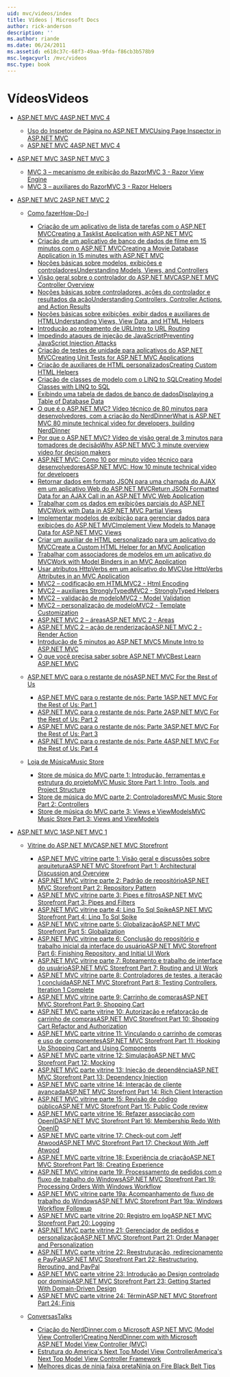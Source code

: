 ```yaml
---
uid: mvc/videos/index
title: Vídeos | Microsoft Docs
author: rick-anderson
description: ''
ms.author: riande
ms.date: 06/24/2011
ms.assetid: e618c37c-68f3-49aa-9fda-f86cb3b578b9
msc.legacyurl: /mvc/videos
msc.type: book
---
```

<a name="videos"></a><span data-ttu-id="0f277-102">Vídeos</span><span class="sxs-lookup"><span data-stu-id="0f277-102">Videos</span></span>
====================
- [<span data-ttu-id="0f277-103">ASP.NET MVC 4</span><span class="sxs-lookup"><span data-stu-id="0f277-103">ASP.NET MVC 4</span></span>](mvc-4/index.md)

    - [<span data-ttu-id="0f277-104">Uso do Inspetor de Página no ASP.NET MVC</span><span class="sxs-lookup"><span data-stu-id="0f277-104">Using Page Inspector in ASP.NET MVC</span></span>](mvc-4/using-page-inspector-in-aspnet-mvc.md)
    - [<span data-ttu-id="0f277-105">ASP.NET MVC 4</span><span class="sxs-lookup"><span data-stu-id="0f277-105">ASP.NET MVC 4</span></span>](mvc-4/aspnet-mvc-4.md)
- [<span data-ttu-id="0f277-106">ASP.NET MVC 3</span><span class="sxs-lookup"><span data-stu-id="0f277-106">ASP.NET MVC 3</span></span>](mvc-3/index.md)

    - [<span data-ttu-id="0f277-107">MVC 3 – mecanismo de exibição do Razor</span><span class="sxs-lookup"><span data-stu-id="0f277-107">MVC 3 - Razor View Engine</span></span>](mvc-3/mvc-3-razor-view-engine.md)
    - [<span data-ttu-id="0f277-108">MVC 3 – auxiliares do Razor</span><span class="sxs-lookup"><span data-stu-id="0f277-108">MVC 3 - Razor Helpers</span></span>](mvc-3/mvc-3-razor-helpers.md)
- [<span data-ttu-id="0f277-109">ASP.NET MVC 2</span><span class="sxs-lookup"><span data-stu-id="0f277-109">ASP.NET MVC 2</span></span>](mvc-2/index.md)

    - [<span data-ttu-id="0f277-110">Como fazer</span><span class="sxs-lookup"><span data-stu-id="0f277-110">How-Do-I</span></span>](mvc-2/how-do-i/index.md)

        - [<span data-ttu-id="0f277-111">Criação de um aplicativo de lista de tarefas com o ASP.NET MVC</span><span class="sxs-lookup"><span data-stu-id="0f277-111">Creating a Tasklist Application with ASP.NET MVC</span></span>](mvc-2/how-do-i/creating-a-tasklist-application-with-aspnet-mvc.md)
        - [<span data-ttu-id="0f277-112">Criação de um aplicativo de banco de dados de filme em 15 minutos com o ASP.NET MVC</span><span class="sxs-lookup"><span data-stu-id="0f277-112">Creating a Movie Database Application in 15 minutes with ASP.NET MVC</span></span>](mvc-2/how-do-i/creating-a-movie-database-application-in-15-minutes-with-aspnet-mvc.md)
        - [<span data-ttu-id="0f277-113">Noções básicas sobre modelos, exibições e controladores</span><span class="sxs-lookup"><span data-stu-id="0f277-113">Understanding Models, Views, and Controllers</span></span>](mvc-2/how-do-i/understanding-models-views-and-controllers.md)
        - [<span data-ttu-id="0f277-114">Visão geral sobre o controlador do ASP.NET MVC</span><span class="sxs-lookup"><span data-stu-id="0f277-114">ASP.NET MVC Controller Overview</span></span>](mvc-2/how-do-i/aspnet-mvc-controller-overview.md)
        - [<span data-ttu-id="0f277-115">Noções básicas sobre controladores, ações do controlador e resultados da ação</span><span class="sxs-lookup"><span data-stu-id="0f277-115">Understanding Controllers, Controller Actions, and Action Results</span></span>](mvc-2/how-do-i/understanding-controllers-controller-actions-and-action-results.md)
        - [<span data-ttu-id="0f277-116">Noções básicas sobre exibições, exibir dados e auxiliares de HTML</span><span class="sxs-lookup"><span data-stu-id="0f277-116">Understanding Views, View Data, and HTML Helpers</span></span>](mvc-2/how-do-i/understanding-views-view-data-and-html-helpers.md)
        - [<span data-ttu-id="0f277-117">Introdução ao roteamento de URL</span><span class="sxs-lookup"><span data-stu-id="0f277-117">Intro to URL Routing</span></span>](mvc-2/how-do-i/an-introduction-to-url-routing.md)
        - [<span data-ttu-id="0f277-118">Impedindo ataques de injeção de JavaScript</span><span class="sxs-lookup"><span data-stu-id="0f277-118">Preventing JavaScript Injection Attacks</span></span>](mvc-2/how-do-i/preventing-javascript-injection-attacks.md)
        - [<span data-ttu-id="0f277-119">Criação de testes de unidade para aplicativos do ASP.NET MVC</span><span class="sxs-lookup"><span data-stu-id="0f277-119">Creating Unit Tests for ASP.NET MVC Applications</span></span>](mvc-2/how-do-i/creating-unit-tests-for-aspnet-mvc-applications.md)
        - [<span data-ttu-id="0f277-120">Criação de auxiliares de HTML personalizados</span><span class="sxs-lookup"><span data-stu-id="0f277-120">Creating Custom HTML Helpers</span></span>](mvc-2/how-do-i/creating-custom-html-helpers.md)
        - [<span data-ttu-id="0f277-121">Criação de classes de modelo com o LINQ to SQL</span><span class="sxs-lookup"><span data-stu-id="0f277-121">Creating Model Classes with LINQ to SQL</span></span>](mvc-2/how-do-i/creating-model-classes-with-linq-to-sql.md)
        - [<span data-ttu-id="0f277-122">Exibindo uma tabela de dados de banco de dados</span><span class="sxs-lookup"><span data-stu-id="0f277-122">Displaying a Table of Database Data</span></span>](mvc-2/how-do-i/displaying-a-table-of-database-data.md)
        - [<span data-ttu-id="0f277-123">O que é o ASP.NET MVC? Vídeo técnico de 80 minutos para desenvolvedores, com a criação do NerdDinner</span><span class="sxs-lookup"><span data-stu-id="0f277-123">What is ASP.NET MVC 80 minute technical video for developers, building NerdDinner</span></span>](mvc-2/how-do-i/what-is-aspnet-mvc-80-minute-technical-video-for-developers-building-nerddinner.md)
        - [<span data-ttu-id="0f277-124">Por que o ASP.NET MVC? Vídeo de visão geral de 3 minutos para tomadores de decisão</span><span class="sxs-lookup"><span data-stu-id="0f277-124">Why ASP.NET MVC 3 minute overview video for decision makers</span></span>](mvc-2/how-do-i/why-aspnet-mvc-3-minute-overview-video-for-decision-makers.md)
        - [<span data-ttu-id="0f277-125">ASP.NET MVC: Como 10 por minuto vídeo técnico para desenvolvedores</span><span class="sxs-lookup"><span data-stu-id="0f277-125">ASP.NET MVC: How 10 minute technical video for developers</span></span>](mvc-2/how-do-i/aspnet-mvc-how-10-minute-technical-video-for-developers.md)
        - [<span data-ttu-id="0f277-126">Retornar dados em formato JSON para uma chamada do AJAX em um aplicativo Web do ASP.NET MVC</span><span class="sxs-lookup"><span data-stu-id="0f277-126">Return JSON Formatted Data for an AJAX Call in an ASP.NET MVC Web Application</span></span>](mvc-2/how-do-i/how-do-i-return-json-formatted-data-for-an-ajax-call-in-an-aspnet-mvc-web-application.md)
        - [<span data-ttu-id="0f277-127">Trabalhar com os dados em exibições parciais do ASP.NET MVC</span><span class="sxs-lookup"><span data-stu-id="0f277-127">Work with Data in ASP.NET MVC Partial Views</span></span>](mvc-2/how-do-i/how-do-i-work-with-data-in-aspnet-mvc-partial-views.md)
        - [<span data-ttu-id="0f277-128">Implementar modelos de exibição para gerenciar dados para exibições do ASP.NET MVC</span><span class="sxs-lookup"><span data-stu-id="0f277-128">Implement View Models to Manage Data for ASP.NET MVC Views</span></span>](mvc-2/how-do-i/how-do-i-implement-view-models-to-manage-data-for-aspnet-mvc-views.md)
        - [<span data-ttu-id="0f277-129">Criar um auxiliar de HTML personalizado para um aplicativo do MVC</span><span class="sxs-lookup"><span data-stu-id="0f277-129">Create a Custom HTML Helper for an MVC Application</span></span>](mvc-2/how-do-i/how-do-i-create-a-custom-html-helper-for-an-mvc-application.md)
        - [<span data-ttu-id="0f277-130">Trabalhar com associadores de modelos em um aplicativo do MVC</span><span class="sxs-lookup"><span data-stu-id="0f277-130">Work with Model Binders in an MVC Application</span></span>](mvc-2/how-do-i/how-do-i-work-with-model-binders-in-an-mvc-application.md)
        - [<span data-ttu-id="0f277-131">Usar atributos HttpVerbs em um aplicativo do MVC</span><span class="sxs-lookup"><span data-stu-id="0f277-131">Use HttpVerbs Attributes in an MVC Application</span></span>](mvc-2/how-do-i/how-do-i-use-httpverbs-attributes-in-an-mvc-application.md)
        - [<span data-ttu-id="0f277-132">MVC2 – codificação em HTML</span><span class="sxs-lookup"><span data-stu-id="0f277-132">MVC2 - Html Encoding</span></span>](mvc-2/how-do-i/mvc2-html-encoding.md)
        - [<span data-ttu-id="0f277-133">MVC2 – auxiliares StronglyTyped</span><span class="sxs-lookup"><span data-stu-id="0f277-133">MVC2 - StronglyTyped Helpers</span></span>](mvc-2/how-do-i/mvc2-stronglytyped-helpers.md)
        - [<span data-ttu-id="0f277-134">MVC2 – validação de modelo</span><span class="sxs-lookup"><span data-stu-id="0f277-134">MVC2 - Model Validation</span></span>](mvc-2/how-do-i/mvc2-model-validation.md)
        - [<span data-ttu-id="0f277-135">MVC2 – personalização de modelo</span><span class="sxs-lookup"><span data-stu-id="0f277-135">MVC2 - Template Customization</span></span>](mvc-2/how-do-i/mvc2-template-customization.md)
        - [<span data-ttu-id="0f277-136">ASP.NET MVC 2 – áreas</span><span class="sxs-lookup"><span data-stu-id="0f277-136">ASP.NET MVC 2 - Areas</span></span>](mvc-2/how-do-i/aspnet-mvc-2-areas.md)
        - [<span data-ttu-id="0f277-137">ASP.NET MVC 2 – ação de renderização</span><span class="sxs-lookup"><span data-stu-id="0f277-137">ASP.NET MVC 2 - Render Action</span></span>](mvc-2/how-do-i/aspnet-mvc-2-render-action.md)
        - [<span data-ttu-id="0f277-138">Introdução de 5 minutos ao ASP.NET MVC</span><span class="sxs-lookup"><span data-stu-id="0f277-138">5 Minute Intro to ASP.NET MVC</span></span>](mvc-2/how-do-i/5-minute-introduction-to-aspnet-mvc.md)
        - [<span data-ttu-id="0f277-139">O que você precisa saber sobre ASP.NET MVC</span><span class="sxs-lookup"><span data-stu-id="0f277-139">Best Learn ASP.NET MVC</span></span>](mvc-2/how-do-i/how-to-best-learn-asp-net-mvc.md)
    - [<span data-ttu-id="0f277-140">ASP.NET MVC para o restante de nós</span><span class="sxs-lookup"><span data-stu-id="0f277-140">ASP.NET MVC For the Rest of Us</span></span>](mvc-2/aspnet-mvc-for-the-rest-of-us/index.md)

        - [<span data-ttu-id="0f277-141">ASP.NET MVC para o restante de nós: Parte 1</span><span class="sxs-lookup"><span data-stu-id="0f277-141">ASP.NET MVC For the Rest of Us: Part 1</span></span>](mvc-2/aspnet-mvc-for-the-rest-of-us/aspnet-mvc-for-the-rest-of-us-part-1.md)
        - [<span data-ttu-id="0f277-142">ASP.NET MVC para o restante de nós: Parte 2</span><span class="sxs-lookup"><span data-stu-id="0f277-142">ASP.NET MVC For the Rest of Us: Part 2</span></span>](mvc-2/aspnet-mvc-for-the-rest-of-us/aspnet-mvc-for-the-rest-of-us-part-2.md)
        - [<span data-ttu-id="0f277-143">ASP.NET MVC para o restante de nós: Parte 3</span><span class="sxs-lookup"><span data-stu-id="0f277-143">ASP.NET MVC For the Rest of Us: Part 3</span></span>](mvc-2/aspnet-mvc-for-the-rest-of-us/aspnet-mvc-for-the-rest-of-us-part-3.md)
        - [<span data-ttu-id="0f277-144">ASP.NET MVC para o restante de nós: Parte 4</span><span class="sxs-lookup"><span data-stu-id="0f277-144">ASP.NET MVC For the Rest of Us: Part 4</span></span>](mvc-2/aspnet-mvc-for-the-rest-of-us/aspnet-mvc-for-the-rest-of-us-part-4.md)
    - [<span data-ttu-id="0f277-145">Loja de Música</span><span class="sxs-lookup"><span data-stu-id="0f277-145">Music Store</span></span>](mvc-2/music-store/index.md)

        - [<span data-ttu-id="0f277-146">Store de música do MVC parte 1: Introdução, ferramentas e estrutura do projeto</span><span class="sxs-lookup"><span data-stu-id="0f277-146">MVC Music Store Part 1: Intro, Tools, and Project Structure</span></span>](mvc-2/music-store/mvc-music-store-part-1-intro-tools-and-project-structure.md)
        - [<span data-ttu-id="0f277-147">Store de música do MVC parte 2: Controladores</span><span class="sxs-lookup"><span data-stu-id="0f277-147">MVC Music Store Part 2: Controllers</span></span>](mvc-2/music-store/mvc-music-store-part-2-controllers.md)
        - [<span data-ttu-id="0f277-148">Store de música do MVC parte 3: Views e ViewModels</span><span class="sxs-lookup"><span data-stu-id="0f277-148">MVC Music Store Part 3: Views and ViewModels</span></span>](mvc-2/music-store/mvc-music-store-part-3-views-and-viewmodels.md)
- [<span data-ttu-id="0f277-149">ASP.NET MVC 1</span><span class="sxs-lookup"><span data-stu-id="0f277-149">ASP.NET MVC 1</span></span>](mvc-1/index.md)

    - [<span data-ttu-id="0f277-150">Vitrine do ASP.NET MVC</span><span class="sxs-lookup"><span data-stu-id="0f277-150">ASP.NET MVC Storefront</span></span>](mvc-1/aspnet-mvc-storefront/index.md)

        - [<span data-ttu-id="0f277-151">ASP.NET MVC vitrine parte 1: Visão geral e discussões sobre arquitetura</span><span class="sxs-lookup"><span data-stu-id="0f277-151">ASP.NET MVC Storefront Part 1: Architectural Discussion and Overview</span></span>](mvc-1/aspnet-mvc-storefront/aspnet-mvc-storefront-part-1-architectural-discussion-and-overview.md)
        - [<span data-ttu-id="0f277-152">ASP.NET MVC vitrine parte 2: Padrão de repositório</span><span class="sxs-lookup"><span data-stu-id="0f277-152">ASP.NET MVC Storefront Part 2: Repository Pattern</span></span>](mvc-1/aspnet-mvc-storefront/aspnet-mvc-storefront-part-2-the-repository-pattern.md)
        - [<span data-ttu-id="0f277-153">ASP.NET MVC vitrine parte 3: Pipes e filtros</span><span class="sxs-lookup"><span data-stu-id="0f277-153">ASP.NET MVC Storefront Part 3: Pipes and Filters</span></span>](mvc-1/aspnet-mvc-storefront/aspnet-mvc-storefront-part-3-pipes-and-filters.md)
        - [<span data-ttu-id="0f277-154">ASP.NET MVC vitrine parte 4: Linq To Sql Spike</span><span class="sxs-lookup"><span data-stu-id="0f277-154">ASP.NET MVC Storefront Part 4: Linq To Sql Spike</span></span>](mvc-1/aspnet-mvc-storefront/aspnet-mvc-storefront-part-4-linq-to-sql-spike.md)
        - [<span data-ttu-id="0f277-155">ASP.NET MVC vitrine parte 5: Globalização</span><span class="sxs-lookup"><span data-stu-id="0f277-155">ASP.NET MVC Storefront Part 5: Globalization</span></span>](mvc-1/aspnet-mvc-storefront/aspnet-mvc-storefront-part-5-globalization.md)
        - [<span data-ttu-id="0f277-156">ASP.NET MVC vitrine parte 6: Conclusão do repositório e trabalho inicial da interface do usuário</span><span class="sxs-lookup"><span data-stu-id="0f277-156">ASP.NET MVC Storefront Part 6: Finishing Repository, and Initial UI Work</span></span>](mvc-1/aspnet-mvc-storefront/aspnet-mvc-storefront-part-6-finishing-the-repository-and-initial-ui-work.md)
        - [<span data-ttu-id="0f277-157">ASP.NET MVC vitrine parte 7: Roteamento e trabalho de interface do usuário</span><span class="sxs-lookup"><span data-stu-id="0f277-157">ASP.NET MVC Storefront Part 7: Routing and UI Work</span></span>](mvc-1/aspnet-mvc-storefront/aspnet-mvc-storefront-part-7-routing-and-ui-work.md)
        - [<span data-ttu-id="0f277-158">ASP.NET MVC vitrine parte 8: Controladores de testes, a iteração 1 concluída</span><span class="sxs-lookup"><span data-stu-id="0f277-158">ASP.NET MVC Storefront Part 8: Testing Controllers, Iteration 1 Complete</span></span>](mvc-1/aspnet-mvc-storefront/aspnet-mvc-storefront-part-8-testing-controllers-iteration-1-complete.md)
        - [<span data-ttu-id="0f277-159">ASP.NET MVC vitrine parte 9: Carrinho de compras</span><span class="sxs-lookup"><span data-stu-id="0f277-159">ASP.NET MVC Storefront Part 9: Shopping Cart</span></span>](mvc-1/aspnet-mvc-storefront/aspnet-mvc-storefront-part-9-the-shopping-cart.md)
        - [<span data-ttu-id="0f277-160">ASP.NET MVC parte vitrine 10: Autorização e refatoração de carrinho de compras</span><span class="sxs-lookup"><span data-stu-id="0f277-160">ASP.NET MVC Storefront Part 10: Shopping Cart Refactor and Authorization</span></span>](mvc-1/aspnet-mvc-storefront/aspnet-mvc-storefront-part-10-shopping-cart-refactor-and-authorization.md)
        - [<span data-ttu-id="0f277-161">ASP.NET MVC parte vitrine 11: Vinculando o carrinho de compras e uso de componentes</span><span class="sxs-lookup"><span data-stu-id="0f277-161">ASP.NET MVC Storefront Part 11: Hooking Up Shopping Cart and Using Components</span></span>](mvc-1/aspnet-mvc-storefront/aspnet-mvc-storefront-part-11-hooking-up-the-shopping-cart-and-using-components.md)
        - [<span data-ttu-id="0f277-162">ASP.NET MVC parte vitrine 12: Simulação</span><span class="sxs-lookup"><span data-stu-id="0f277-162">ASP.NET MVC Storefront Part 12: Mocking</span></span>](mvc-1/aspnet-mvc-storefront/aspnet-mvc-storefront-part-12-mocking.md)
        - [<span data-ttu-id="0f277-163">ASP.NET MVC parte vitrine 13: Injeção de dependência</span><span class="sxs-lookup"><span data-stu-id="0f277-163">ASP.NET MVC Storefront Part 13: Dependency Injection</span></span>](mvc-1/aspnet-mvc-storefront/aspnet-mvc-storefront-part-13-dependency-injection.md)
        - [<span data-ttu-id="0f277-164">ASP.NET MVC parte vitrine 14: Interação de cliente avançada</span><span class="sxs-lookup"><span data-stu-id="0f277-164">ASP.NET MVC Storefront Part 14: Rich Client Interaction</span></span>](mvc-1/aspnet-mvc-storefront/aspnet-mvc-storefront-part-14-rich-client-interaction.md)
        - [<span data-ttu-id="0f277-165">ASP.NET MVC vitrine parte 15: Revisão de código público</span><span class="sxs-lookup"><span data-stu-id="0f277-165">ASP.NET MVC Storefront Part 15: Public Code review</span></span>](mvc-1/aspnet-mvc-storefront/aspnet-mvc-storefront-part-15-public-code-review.md)
        - [<span data-ttu-id="0f277-166">ASP.NET MVC parte vitrine 16: Refazer associação com OpenID</span><span class="sxs-lookup"><span data-stu-id="0f277-166">ASP.NET MVC Storefront Part 16: Membership Redo With OpenID</span></span>](mvc-1/aspnet-mvc-storefront/aspnet-mvc-storefront-part-16-membership-redo-with-openid.md)
        - [<span data-ttu-id="0f277-167">ASP.NET MVC parte vitrine 17: Check-out com Jeff Atwood</span><span class="sxs-lookup"><span data-stu-id="0f277-167">ASP.NET MVC Storefront Part 17: Checkout With Jeff Atwood</span></span>](mvc-1/aspnet-mvc-storefront/aspnet-mvc-storefront-part-17-checkout-with-jeff-atwood.md)
        - [<span data-ttu-id="0f277-168">ASP.NET MVC parte vitrine 18: Experiência de criação</span><span class="sxs-lookup"><span data-stu-id="0f277-168">ASP.NET MVC Storefront Part 18: Creating Experience</span></span>](mvc-1/aspnet-mvc-storefront/aspnet-mvc-storefront-part-18-creating-an-experience.md)
        - [<span data-ttu-id="0f277-169">ASP.NET MVC vitrine parte 19: Processamento de pedidos com o fluxo de trabalho do Windows</span><span class="sxs-lookup"><span data-stu-id="0f277-169">ASP.NET MVC Storefront Part 19: Processing Orders With Windows Workflow</span></span>](mvc-1/aspnet-mvc-storefront/aspnet-mvc-storefront-part-19-processing-orders-with-windows-workflow.md)
        - [<span data-ttu-id="0f277-170">ASP.NET MVC vitrine parte 19a: Acompanhamento de fluxo de trabalho do Windows</span><span class="sxs-lookup"><span data-stu-id="0f277-170">ASP.NET MVC Storefront Part 19a: Windows Workflow Followup</span></span>](mvc-1/aspnet-mvc-storefront/aspnet-mvc-storefront-part-19a-windows-workflow-followup.md)
        - [<span data-ttu-id="0f277-171">ASP.NET MVC parte vitrine 20: Registro em log</span><span class="sxs-lookup"><span data-stu-id="0f277-171">ASP.NET MVC Storefront Part 20: Logging</span></span>](mvc-1/aspnet-mvc-storefront/aspnet-mvc-storefront-part-20-logging.md)
        - [<span data-ttu-id="0f277-172">ASP.NET MVC parte vitrine 21: Gerenciador de pedidos e personalização</span><span class="sxs-lookup"><span data-stu-id="0f277-172">ASP.NET MVC Storefront Part 21: Order Manager and Personalization</span></span>](mvc-1/aspnet-mvc-storefront/aspnet-mvc-storefront-part-21-order-manager-and-personalization.md)
        - [<span data-ttu-id="0f277-173">ASP.NET MVC parte vitrine 22: Reestruturação, redirecionamento e PayPal</span><span class="sxs-lookup"><span data-stu-id="0f277-173">ASP.NET MVC Storefront Part 22: Restructuring, Rerouting, and PayPal</span></span>](mvc-1/aspnet-mvc-storefront/aspnet-mvc-storefront-part-22-restructuring-rerouting-and-paypal.md)
        - [<span data-ttu-id="0f277-174">ASP.NET MVC parte vitrine 23: Introdução ao Design controlado por domínio</span><span class="sxs-lookup"><span data-stu-id="0f277-174">ASP.NET MVC Storefront Part 23: Getting Started With Domain-Driven Design</span></span>](mvc-1/aspnet-mvc-storefront/aspnet-mvc-storefront-part-23-getting-started-with-domain-driven-design.md)
        - [<span data-ttu-id="0f277-175">ASP.NET MVC parte vitrine 24: Términ</span><span class="sxs-lookup"><span data-stu-id="0f277-175">ASP.NET MVC Storefront Part 24: Finis</span></span>](mvc-1/aspnet-mvc-storefront/aspnet-mvc-storefront-part-24-finis.md)
    - [<span data-ttu-id="0f277-176">Conversas</span><span class="sxs-lookup"><span data-stu-id="0f277-176">Talks</span></span>](mvc-1/conference-presentations/index.md)

        - [<span data-ttu-id="0f277-177">Criação do NerdDinner.com o Microsoft ASP.NET MVC (Model View Controller)</span><span class="sxs-lookup"><span data-stu-id="0f277-177">Creating NerdDinner.com with Microsoft ASP.NET Model View Controller (MVC)</span></span>](mvc-1/conference-presentations/creating-nerddinnercom-with-microsoft-aspnet-model-view-controller-mvc.md)
        - [<span data-ttu-id="0f277-178">Estrutura do America's Next Top Model View Controller</span><span class="sxs-lookup"><span data-stu-id="0f277-178">America's Next Top Model View Controller Framework</span></span>](mvc-1/conference-presentations/americas-next-top-model-view-controller-framework.md)
        - [<span data-ttu-id="0f277-179">Melhores dicas de ninja faixa preta</span><span class="sxs-lookup"><span data-stu-id="0f277-179">Ninja on Fire Black Belt Tips</span></span>](mvc-1/conference-presentations/ninja-on-fire-black-belt-tips.md)
